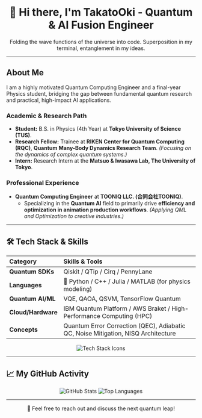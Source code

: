 <div align="center">
    <h1>🌌 Hi there, I'm TakatoOki - Quantum & AI Fusion Engineer</h1>
    <p>Folding the wave functions of the universe into code. Superposition in my terminal, entanglement in my ideas.</p>
</div>

---

## About Me

I am a highly motivated Quantum Computing Engineer and a final-year Physics student, bridging the gap between fundamental quantum research and practical, high-impact AI applications.

### Academic & Research Path

- **Student:** B.S. in Physics (4th Year) at **Tokyo University of Science (TUS)**.
- **Research Fellow:** Trainee at **RIKEN Center for Quantum Computing (RQC)**, **Quantum Many-Body Dynamics Research Team**. *(Focusing on the dynamics of complex quantum systems.)*
- **Intern:** Research Intern at the **Matsuo & Iwasawa Lab, The University of Tokyo**.

### Professional Experience

- **Quantum Computing Engineer** at **TOONIQ LLC. (合同会社TOONIQ)**.
    - Specializing in the **Quantum AI** field to primarily drive **efficiency and optimization in animation production workflows**. *(Applying QML and Optimization to creative industries.)*

---

## 🛠️ Tech Stack & Skills

| Category | Skills & Tools |
| :--- | :--- |
| **Quantum SDKs** | Qiskit / QTip / Cirq / PennyLane|
| **Languages** | 🐍 Python / C++ / Julia / MATLAB (for physics modeling) |
| **Quantum AI/ML** | VQE, QAOA, QSVM, TensorFlow Quantum |
| **Cloud/Hardware** | IBM Quantum Platform / AWS Braket / High-Performance Computing (HPC) |
| **Concepts** | Quantum Error Correction (QEC), Adiabatic QC, Noise Mitigation, NISQ Architecture |

<p align="center">
    <img src="https://skillicons.dev/icons?i=python,jupyter,cpp,aws,azure,tensorflow,git" alt="Tech Stack Icons" />
    </p>

---


## 📈 My GitHub Activity

<div align="center">
    <img src="https://github-readme-stats.vercel.app/api?username=TakatoPhy&show_icons=true&theme=gotham&rank_icon=github&hide_border=true" alt="GitHub Stats" />
    <img src="https://github-readme-stats.vercel.app/api/top-langs/?username=TakatoPhy&layout=compact&theme=gotham&hide_border=true" alt="Top Languages" />
</div>

---

<div align="center">
    <p>💬 Feel free to reach out and discuss the next quantum leap!</p>
</div>
